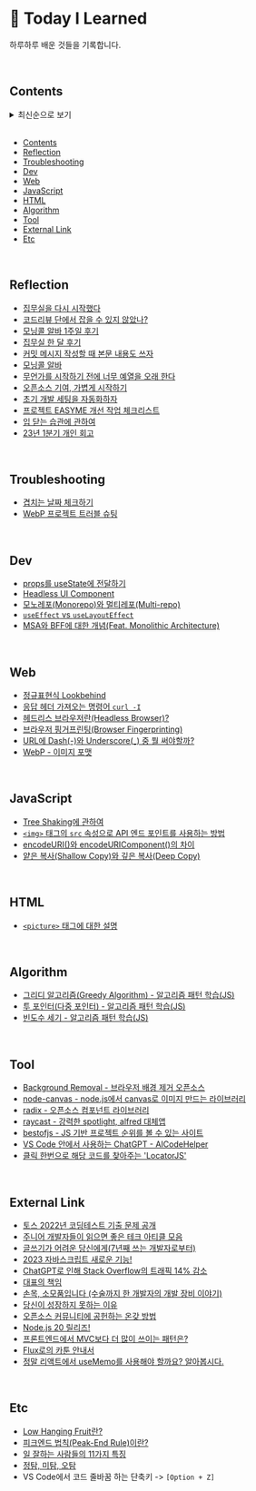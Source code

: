 # 🐝 Today I Learned
하루하루 배운 것들을 기록합니다.

<br>

## Contents

<details><summary> 최신순으로 보기
</summary>

| Date          | Title                                                                                               | Category       |
| ------------- | ----------------------------------------------------------------------------------------------------| -------------- |
| 2023. 6. 30   | [Background Removal - 브라우저 배경 제거 오픈소스](/lib/2023/tool/background-removal.md)        | tool |
| 2023. 6. 29   | [토스 2022년 코딩테스트 기출 문제 공개](https://toss.im/career/article/next-developer-2023-sample-questions) | external link |
| 2023. 6. 21   | [node-canvas - node.js에서 canvas로 이미지 만드는 라이브러리](https://github.com/Automattic/node-canvas)   | tool           |
| 2023. 6. 16   | [radix - 오픈소스 컴포넌트 라이브러리](https://www.radix-ui.com/)                                         | tool           |
| 2023. 6. 13   | [yarn 대신 pnpm으로 넘어간 3가지 이유](https://hiddenest.dev/yarn-pnpm-3)                                | external link  |
| 2023. 6. 12   | [주니어 개발자들이 읽으면 좋은 테크 아티클 모음](https://www.f-lab.kr/blog/developer-tech-article-zip)       | external link  |
| 2023. 6. 7    | [props를 useState에 전달하기](/lib/2023/dev/putting-props-to-useState.md)                              | dev            |
| 2023. 6. 5    | [겹치는 날짜 체크하기](/lib/2023/troubleshooting/0605.md)                                               | troubleshooting |
| 2023. 6. 2    | [Low Hanging Fruit란?](/lib/2023/etc/low-hanging-fruit.md)                                           | etc            |
| 2023. 6. 1    | [피크엔드 법칙(Peak-End Rule)이란?](/lib/2023/etc/peak-end-rule.md)                                     | etc            |
| 2023. 5. 30   | [글쓰기가 어려운 당신에게(7년째 쓰는 개발자로부터)](https://yozm.wishket.com/magazine/detail/2053/)           | external link  |
| 2023. 5. 29   | [집무실을 다시 시작했다](/lib/2023/reflection/0529.md)                                                   | reflection     |
| 2023. 5. 25   | [코드리뷰 단에서 잡을 수 있지 않았나?](/lib/2023/reflection/0525.md)                                       | reflection     |
| 2023. 5. 24   | [정규표현식 Lookbehind](/lib/2023/web/lookbehind.md)                                                  | web            |
| 2023. 5. 21   | [2023 자바스크립트 새로운 기능!](https://youtu.be/e6WV_DXGwSg)                                           | external link  |
| 2023. 5. 19   | [모닝콜 알바 1주일 후기](/lib/2023/reflection/0519.md)                                                  | reflection     |
| 2023. 5. 18   | [집무실 한 달 후기](/lib/2023/reflection/0518.md)                                                      | reflection     |
| 2023. 5. 17   | [응답 헤더 가져오는 명령어 `curl -I`](/lib/2023/web/curl-i)                                              | web            |
| 2023. 5. 16   | [ChatGPT로 인해 Stack Overflow의 트래픽 14% 감소](https://www.similarweb.com/blog/insights/ai-news/stack-overflow-chatgpt/) | external link |
| 2023. 5. 15   | [raycast - 강력한 spotlight, alfred 대체앱](https://www.raycast.com)                                   | Tool           |
| 2023. 5. 14   | [bestofjs - JS 기반 프로젝트 순위를 볼 수 있는 사이트](https://bestofjs.org/)                               | Tool           |
| 2023. 5. 12   | [대표의 책임](https://www.thestartupbible.com/2023/05/i-am-the-ceo-and-i-own-my-mistakes.html)         | external link  |
| 2023. 5. 11   | [커밋 메시지 작성할 때 본문 내용도 쓰자](/lib/2023/reflection/0511.md)                                      | reflection     |
| 2023. 5. 9    | [모닝콜 알바](/lib/2023/reflection/0509.md)                                                            | reflection     |
| 2023. 5. 8    | [무언가를 시작하기 전에 너무 예열을 오래 한다](/lib/2023/reflection/0508.md)                                 | reflection     |
| 2023. 5. 4    | [일 잘하는 사람들의 11가지 특징](/lib/2023/etc/competent-person.md)                                       | etc            |
| 2023. 5. 3    | [헤드리스 브라우저란(Headless Browser)?](/lib/2023/web/headless-browser.md)                             | web            |
| 2023. 5. 1    | [손목, 소모품입니다 (수술까지 한 개발자의 개발 장비 이야기)](https://world.hey.com/bach/post-cadaa79b)         | external link  |
| 2023. 4. 29   | [오픈소스 기여, 가볍게 시작하기](/lib/2023/reflection/0429.md)                                            | reflection     |
| 2023. 4. 28   | [당신이 성장하지 못하는 이유](https://yozm.wishket.com/magazine/detail/1986/)                             | external link  |
| 2023. 4. 27   | [브라우저 핑거프린팅(Browser Fingerprinting)](/lib/2023/web/browser-fingerprinting.md)                  | web            |
| 2023. 4. 26   | [정탐, 미탐, 오탐](/lib/2023/etc/tp-tn-fn-fp.md)                                                       | etc            |
| 2023. 4. 25   | [초기 개발 세팅을 자동화하자](/lib/2023/reflection/0426.md)                                               | reflection     |
| 2023. 4. 24   | [오픈소스 커뮤니티에 공헌하는 온갖 방법](https://youtu.be/LJgU65MSiT8)                                      | external link  |
| 2023. 4. 21   | [프로젝트 EASYME 개선 작업 체크리스트](/lib/2023/reflection/easyme.md)                                    | reflection     |
| 2023. 4. 20   | [WebP 프로젝트 트러블 슈팅](/lib/2023/troubleshooting/0420.md)                                          | troubleshooting |
| 2023. 4. 19   | [Node.js 20 릴리즈!](https://nodejs.org/en/blog/announcements/v20-release-announce)                  | external link   |
| 2023. 4. 18   | [Tree Shaking에 관하여](/lib/2023/javascript/tree-shaking.md)                                         | javascript     |
| 2023. 4. 17   | [URL에 Dash(-)와 Underscore(_) 중 뭘 써야할까?](/lib/2023/web/url-dash-or-underscore.md)                | web            |
| 2023. 4. 16   | [Headless UI Component](/lib/2023/dev/headless-ui.md)                                               | dev            |
| 2023. 4. 14   | [프론트엔드에서 MVC보다 더 많이 쓰이는 패턴은?](https://youtu.be/Y5vOfv67h8A)                               | external link  |
| 2023. 4. 13   | [입 닫는 습관에 관하여](/lib/2023/communication/1.md)                                                   | communication  |
| 2023. 4. 12   | [`<img>` 태그의 `src` 속성으로 API 엔드 포인트를 사용하는 방법](/lib/2023/javascript/res-redirect.md)        | javascript    |
| 2023. 4. 11   | [encodeURI()와 encodeURIComponent()의 차이](/lib/2023/javascript/encode-uri-and-component.md)         | javascript    |
| 2023. 4. 10   | [Flux로의 카툰 안내서](https://bestalign.github.io/translation/cartoon-guide-to-flux/)                  | external link |
| 2023. 4. 9    | [23년 1분기 개인 회고](/lib/2023/reflection/1q.md)                                                      | reflection   |
| 2023. 4. 7    | [WebP - 이미지 포맷](/lib/2023/web/webp.md)                                                            |  web         |
| 2023. 4. 6    | VS Code에서 코드 줄바꿈 하는 단축키 -> `[Option + Z]`                                                     |  etc         |
| 2023. 4. 5    | [`<picture>` 태그에 대한 설명](/lib/2023/html/picture.md)                                               |  html       |
| 2023. 4. 3    | [그리디 알고리즘(Greedy Algorithm) - 알고리즘 패턴 학습(JS)](/lib/2023/algorithm/greedy.md)                | algorithm    |
| 2023. 3. 30   | [투 포인터(다중 포인터) - 알고리즘 패턴 학습(JS)](/lib/2023/algorithm/two-pointer.md)                       | algorithm    |
| 2023. 3. 28   | [빈도수 세기 - 알고리즘 패턴 학습(JS)](/lib/2023/algorithm/frequency.md)                                  | algorithm    |
| 2023. 3. 27   | [모노레포(Monorepo)와 멀티레포(Multi-repo)](/lib/2023/dev/monorepo-and-multi-repo.md)                   | dev          |
| 2023. 3. 26   | [VS Code 안에서 사용하는 ChatGPT - AICodeHelper](/lib/2023/tool/aicodehelper.md)                       | tool         |
| 2023. 3. 24   | [얕은 복사(Shallow Copy)와 깊은 복사(Deep Copy)](/lib/2023/javascript/shallow-copy-vs-deep-copy.md)     | javascript   |
| 2023. 3. 23   | [`useEffect` vs `useLayoutEffect`](/lib/2023/dev/useEffect-vs-useLayoutEffect.md)                   | dev          |
| 2023. 3. 22   | [클릭 한번으로 해당 코드를 찾아주는 'LocatorJS'](/lib/2023/tool/locatorjs.md)                              | tool         |
| 2023. 3. 21   | [정말 리액트에서 useMemo를 사용해야 할까요? 알아봅시다.](https://github.com/yeonjuan/dev-blog/blob/master/JavaScript/should-you-really-use-usememo.md) | external link |
| 2023. 3. 20   | [MSA와 BFF에 대한 개념(Feat. Monolithic Architecture) ](lib/2023/dev/msa-and-bff.md)                   | dev          |

</details>

<br>

- [Contents](#contents)
- [Reflection](#reflection)
- [Troubleshooting](#troubleshooting)
- [Dev](#dev)
- [Web](#web)
- [JavaScript](#javascript)
- [HTML](#html)
- [Algorithm](#algorithm)
- [Tool](#tool)
- [External Link](#external-link)
- [Etc](#etc)

<br>

## Reflection
- [집무실을 다시 시작했다](/lib/2023/reflection/0529.md)
- [코드리뷰 단에서 잡을 수 있지 않았나?](/lib/2023/reflection/0525.md)
- [모닝콜 알바 1주일 후기](/lib/2023/reflection/0519.md)
- [집무실 한 달 후기](/lib/2023/reflection/0518.md)
- [커밋 메시지 작성할 때 본문 내용도 쓰자](/lib/2023/reflection/0511.md)
- [모닝콜 알바](/lib/2023/reflection/0509.md)
- [무언가를 시작하기 전에 너무 예열을 오래 한다](/lib/2023/reflection/0508.md)
- [오픈소스 기여, 가볍게 시작하기](/lib/2023/reflection/0429.md)
- [초기 개발 세팅을 자동화하자](/lib/2023/reflection/0426.md)
- [프로젝트 EASYME 개선 작업 체크리스트](/lib/2023/reflection/easyme.md)
- [입 닫는 습관에 관하여](/lib/2023/reflection/0413.md)
- [23년 1분기 개인 회고](/lib/2023/reflection/1q.md)

<br>

## Troubleshooting
- [겹치는 날짜 체크하기](/lib/2023/troubleshooting/0605.md)
- [WebP 프로젝트 트러블 슈팅](/lib/2023/troubleshooting/0420.md)

<br>

## Dev
- [props를 useState에 전달하기](/lib/2023/dev/putting-props-to-useState.md)
- [Headless UI Component](/lib/2023/dev/headless-ui.md)
- [모노레포(Monorepo)와 멀티레포(Multi-repo)](/lib/2023/dev/monorepo-and-multi-repo.md)
- [`useEffect` vs `useLayoutEffect`](/lib/2023/dev/useEffect-vs-useLayoutEffect.md)
- [MSA와 BFF에 대한 개념(Feat. Monolithic Architecture) ](lib/2023/dev/msa-and-bff.md)

<br>

## Web
- [정규표현식 Lookbehind](/lib/2023/web/lookbehind.md)
- [응답 헤더 가져오는 명령어 `curl -I`](/lib/2023/web/curl-i)
- [헤드리스 브라우저란(Headless Browser)?](/lib/2023/web/headless-browser.md)
- [브라우저 핑거프린팅(Browser Fingerprinting)](/lib/2023/web/browser-fingerprinting.md)
- [URL에 Dash(-)와 Underscore(_) 중 뭘 써야할까?](/lib/2023/web/url-dash-or-underscore.md)
- [WebP - 이미지 포맷](/lib/2023/web/webp.md)

<br>

## JavaScript
- [Tree Shaking에 관하여](/lib/2023/javascript/tree-shaking.md)
- [`<img>` 태그의 `src` 속성으로 API 엔드 포인트를 사용하는 방법](/lib/2023/javascript/res-redirect.md)
- [encodeURI()와 encodeURIComponent()의 차이](/lib/2023/javascript/encode-uri-and-component.md)
- [얕은 복사(Shallow Copy)와 깊은 복사(Deep Copy)](/lib/2023/javascript/shallow-copy-vs-deep-copy.md)

<br>

## HTML
- [`<picture>` 태그에 대한 설명](/lib/2023/html/picture.md)

<br>

## Algorithm
- [그리디 알고리즘(Greedy Algorithm) - 알고리즘 패턴 학습(JS)](/lib/2023/algorithm/greedy.md)
- [투 포인터(다중 포인터) - 알고리즘 패턴 학습(JS)](/lib/2023/algorithm/two-pointer.md)
- [빈도수 세기 - 알고리즘 패턴 학습(JS)](/lib/2023/algorithm/frequency.md)

<br>

## Tool
- [Background Removal - 브라우저 배경 제거 오픈소스](/lib/2023/tool/background-removal.md)
- [node-canvas - node.js에서 canvas로 이미지 만드는 라이브러리](https://github.com/Automattic/node-canvas)
- [radix - 오픈소스 컴포넌트 라이브러리](https://www.radix-ui.com/)
- [raycast - 강력한 spotlight, alfred 대체앱](https://www.raycast.com)
- [bestofjs - JS 기반 프로젝트 순위를 볼 수 있는 사이트](https://bestofjs.org/)
- [VS Code 안에서 사용하는 ChatGPT - AICodeHelper](/lib/2023/tool/aicodehelper.md)
- [클릭 한번으로 해당 코드를 찾아주는 'LocatorJS'](/lib/2023/tool/locatorjs.md)

<br>

## External Link
- [토스 2022년 코딩테스트 기출 문제 공개](https://toss.im/career/article/next-developer-2023-sample-questions)
- [주니어 개발자들이 읽으면 좋은 테크 아티클 모음](https://www.f-lab.kr/blog/developer-tech-article-zip)
- [글쓰기가 어려운 당신에게(7년째 쓰는 개발자로부터)](https://yozm.wishket.com/magazine/detail/2053/)
- [2023 자바스크립트 새로운 기능!](https://youtu.be/e6WV_DXGwSg)
- [ChatGPT로 인해 Stack Overflow의 트래픽 14% 감소](https://www.similarweb.com/blog/insights/ai-news/stack-overflow-chatgpt/)
- [대표의 책임](https://www.thestartupbible.com/2023/05/i-am-the-ceo-and-i-own-my-mistakes.html)
- [손목, 소모품입니다 (수술까지 한 개발자의 개발 장비 이야기)](https://world.hey.com/bach/post-cadaa79b)
- [당신이 성장하지 못하는 이유](https://yozm.wishket.com/magazine/detail/1986/)
- [오픈소스 커뮤니티에 공헌하는 온갖 방법](https://youtu.be/LJgU65MSiT8)
- [Node.js 20 릴리즈!](https://nodejs.org/en/blog/announcements/v20-release-announce)
- [프론트엔드에서 MVC보다 더 많이 쓰이는 패턴은?](https://youtu.be/Y5vOfv67h8A)
- [Flux로의 카툰 안내서](https://bestalign.github.io/translation/cartoon-guide-to-flux/)
- [정말 리액트에서 useMemo를 사용해야 할까요? 알아봅시다.](https://github.com/yeonjuan/dev-blog/blob/master/JavaScript/should-you-really-use-usememo.md)

<br>

## Etc
- [Low Hanging Fruit란?](/lib/2023/etc/low-hanging-fruit.md)
- [피크엔드 법칙(Peak-End Rule)이란?](/lib/2023/etc/peak-end-rule.md)
- [일 잘하는 사람들의 11가지 특징](/lib/2023/etc/competent-person.md)
- [정탐, 미탐, 오탐](/lib/2023/etc/tp-tn-fn-fp.md)
- VS Code에서 코드 줄바꿈 하는 단축키 -> `[Option + Z]`
